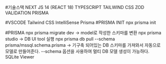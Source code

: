 #기술스택
NEXT JS 14 (REACT 18)
TYPESCRIPT
TAILWIND CSS
ZOD VALIDATION
PRISMA

#VSCODE
Tailwind CSS IntelliSense
Prisma
#PRISMA INIT
npx prisma init

#PRISMA
npx prisma migrate dev -> model로 작성한 스키마를 변환
npx prisma studio -> DB UI tool 실행
npx prisma db pull --schema prisma/mssql.schema.prisma -> 기구축 되어있는 DB 스키마를 가져와서 자동으로 모델로 만들어준다. --schema 옵션을 사용하여 멀티 DB 모델 생성이 가능하다.
SQLite Viewer
